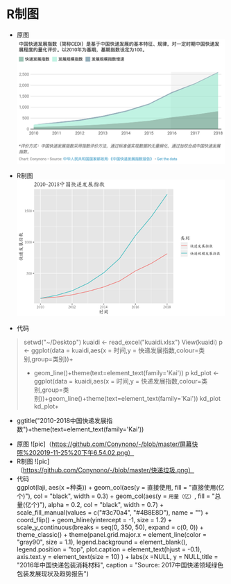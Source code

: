 # R制图
* 原图
![pic](https://github.com/Conynono/-/blob/master/屏幕快照%202019-10-28%2019.18.16.png)  

* R制图
![pic](https://github.com/Conynono/-/blob/master/中国快递发展指数.png)  

* 代码  

>setwd("~/Desktop")
>kuaidi <- read_excel("kuaidi.xlsx")
>View(kuaidi)
>p <- ggplot(data = kuaidi,aes(x = 时间,y = 快递发展指数,colour=类别,group=类别))+
>+ geom_line()+theme(text=element_text(family='Kai'))
>p
>kd_plot <-ggplot(data = kuaidi,aes(x = 时间,y = 快递发展指数,colour=类别,group=类别))+geom_line()+theme(text=element_text(family='Kai'))
>kd_plot
>kd_plot+
+ ggtitle("2010-2018中国快递发展指数")+theme(text=element_text(family='Kai'))

* 原图
![pic]（https://github.com/Conynono/-/blob/master/屏幕快照%202019-11-25%20下午6.54.02.png）
* R制图
![pic]（https://github.com/Conynono/-/blob/master/快递垃圾.png）
* 代码  
ggplot(laji, aes(x =种类)) + 
  geom_col(aes(y = 直接使用, fill = "直接使用(亿个)"), col = "black", width = 0.3) + 
  geom_col(aes(y = `用量（亿）`, fill = "总量(亿个)"), alpha = 0.2, col = "black", width = 0.7) + 
  scale_fill_manual(values = c("#3c70a4", "#4B8E8D"), name = "") + 
  coord_flip() + 
  geom_hline(yintercept = -1, size = 1.2) + 
  scale_y_continuous(breaks = seq(0, 350, 50), expand = c(0, 0)) + 
  theme_classic() + 
  theme(panel.grid.major.x = element_line(color = "gray90", size = 1.1),
        legend.background = element_blank(),
        legend.position = "top", plot.caption = element_text(hjust = -0.1),
        axis.text.y = element_text(size = 10)
        ) + 
  labs(x =NULL, y = NULL,title = "2016年中国快递包装消耗材料",
       caption = "Source: 2017中国快递领域绿色包装发展现状及趋势报告")
